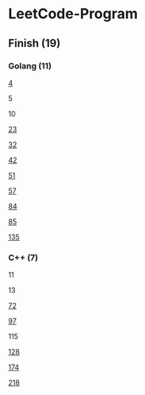 # LeetCode-Program

## Finish (19)

### Golang (11)

[4](https://blog.zhenly.cn/LeetCode/Median_of_Two_Sorted_Arrays/)

5

10

[23](https://blog.zhenly.cn/LeetCode/Merge_K_Sorted_Lists/)

[32](https://blog.zhenly.cn/LeetCode/Longest_Valid_Parentheses/)

[42](https://blog.zhenly.cn/LeetCode/Trapping_Rain_Water/)

[51](https://blog.zhenly.cn/LeetCode/N_Queens/)

[57](https://blog.zhenly.cn/LeetCode/Insert_Interval/)

[84](https://blog.zhenly.cn/LeetCode/Largest_Rectangle/)

[85](https://blog.zhenly.cn/LeetCode/Maximal_Rectangle/)

[135](https://blog.zhenly.cn/LeetCode/Candy/)

### C++ (7)

11

13

[72](https://blog.zhenly.cn/LeetCode/Edit_Distance/)

[97](https://blog.zhenly.cn/LeetCode/Interleaving_String/)

115

[128](https://blog.zhenly.cn/LeetCode/Longest_Consecutive_Sequence/)

[174](https://blog.zhenly.cn/LeetCode/Dungeon_Game/)

[218](https://blog.zhenly.cn/LeetCode/The_Skyline_Problem/)

